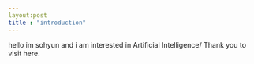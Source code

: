 ```yaml
---
layout:post
title : "introduction"
---
```


hello
im sohyun
and i am interested in Artificial Intelligence/
Thank you to visit here.

